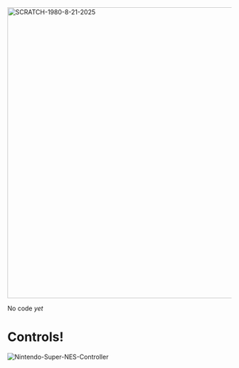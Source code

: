 <img width="1023" height="654" alt="SCRATCH-1980-8-21-2025" src="https://github.com/user-attachments/assets/5de579b0-19a3-4c2e-818a-eed961f93b77" />

No code *yet*

# Controls!

![Nintendo-Super-NES-Controller](https://github.com/user-attachments/assets/0b36a2df-69d2-4968-b99b-ccfe17981389)
